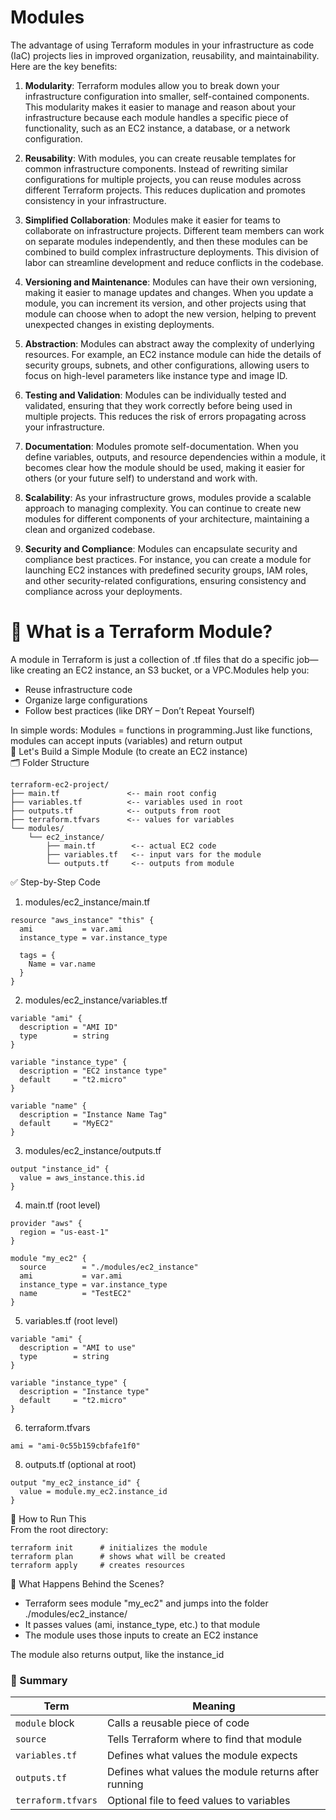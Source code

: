 # Modules

The advantage of using Terraform modules in your infrastructure as code (IaC) projects lies in improved organization, reusability, and maintainability. Here are the key benefits:

1. **Modularity**: Terraform modules allow you to break down your infrastructure configuration into smaller, self-contained components. This modularity makes it easier to manage and reason about your infrastructure because each module handles a specific piece of functionality, such as an EC2 instance, a database, or a network configuration.

2. **Reusability**: With modules, you can create reusable templates for common infrastructure components. Instead of rewriting similar configurations for multiple projects, you can reuse modules across different Terraform projects. This reduces duplication and promotes consistency in your infrastructure.

3. **Simplified Collaboration**: Modules make it easier for teams to collaborate on infrastructure projects. Different team members can work on separate modules independently, and then these modules can be combined to build complex infrastructure deployments. This division of labor can streamline development and reduce conflicts in the codebase.

4. **Versioning and Maintenance**: Modules can have their own versioning, making it easier to manage updates and changes. When you update a module, you can increment its version, and other projects using that module can choose when to adopt the new version, helping to prevent unexpected changes in existing deployments.

5. **Abstraction**: Modules can abstract away the complexity of underlying resources. For example, an EC2 instance module can hide the details of security groups, subnets, and other configurations, allowing users to focus on high-level parameters like instance type and image ID.

6. **Testing and Validation**: Modules can be individually tested and validated, ensuring that they work correctly before being used in multiple projects. This reduces the risk of errors propagating across your infrastructure.

7. **Documentation**: Modules promote self-documentation. When you define variables, outputs, and resource dependencies within a module, it becomes clear how the module should be used, making it easier for others (or your future self) to understand and work with.

8. **Scalability**: As your infrastructure grows, modules provide a scalable approach to managing complexity. You can continue to create new modules for different components of your architecture, maintaining a clean and organized codebase.

9. **Security and Compliance**: Modules can encapsulate security and compliance best practices. For instance, you can create a module for launching EC2 instances with predefined security groups, IAM roles, and other security-related configurations, ensuring consistency and compliance across your deployments.

# 🌱 What is a Terraform Module?
A module in Terraform is just a collection of .tf files that do a specific job—like creating an EC2 instance, an S3 bucket, or a VPC.Modules help you:

- Reuse infrastructure code
- Organize large configurations
- Follow best practices (like DRY – Don’t Repeat Yourself)

In simple words: Modules = functions in programming.Just like functions, modules can accept inputs (variables) and return output  
🔧 Let's Build a Simple Module (to create an EC2 instance)  
🗂 Folder Structure  

```
terraform-ec2-project/
├── main.tf               <-- main root config
├── variables.tf          <-- variables used in root
├── outputs.tf            <-- outputs from root
├── terraform.tfvars      <-- values for variables
└── modules/
    └── ec2_instance/
        ├── main.tf        <-- actual EC2 code
        ├── variables.tf   <-- input vars for the module
        └── outputs.tf     <-- outputs from module
```
✅ Step-by-Step Code  
1. modules/ec2_instance/main.tf
```
resource "aws_instance" "this" {
  ami           = var.ami
  instance_type = var.instance_type

  tags = {
    Name = var.name
  }
}
```
2. modules/ec2_instance/variables.tf
```
variable "ami" {
  description = "AMI ID"
  type        = string
}

variable "instance_type" {
  description = "EC2 instance type"
  default     = "t2.micro"
}

variable "name" {
  description = "Instance Name Tag"
  default     = "MyEC2"
}
```
3. modules/ec2_instance/outputs.tf
```
output "instance_id" {
  value = aws_instance.this.id
}
```
4. main.tf (root level)
```
provider "aws" {
  region = "us-east-1"
}

module "my_ec2" {
  source        = "./modules/ec2_instance"
  ami           = var.ami
  instance_type = var.instance_type
  name          = "TestEC2"
}
```
5. variables.tf (root level)  
```
variable "ami" {
  description = "AMI to use"
  type        = string
}

variable "instance_type" {
  description = "Instance type"
  default     = "t2.micro"
}
```
6. terraform.tfvars  
```
ami = "ami-0c55b159cbfafe1f0"
```
8. outputs.tf (optional at root)
```
output "my_ec2_instance_id" {
  value = module.my_ec2.instance_id
}
```
🚀 How to Run This  
From the root directory:
```
terraform init      # initializes the module
terraform plan      # shows what will be created
terraform apply     # creates resources
```

🔁 What Happens Behind the Scenes?  
- Terraform sees module "my_ec2" and jumps into the folder ./modules/ec2_instance/
- It passes values (ami, instance_type, etc.) to that module
- The module uses those inputs to create an EC2 instance

The module also returns output, like the instance_id  

### 🔑 Summary

| Term               | Meaning                                                         |
|--------------------|-----------------------------------------------------------------|
| `module` block     | Calls a reusable piece of code                                  |
| `source`           | Tells Terraform where to find that module                       |
| `variables.tf`     | Defines what values the module expects                          |
| `outputs.tf`       | Defines what values the module returns after running            |
| `terraform.tfvars` | Optional file to feed values to variables                       |




